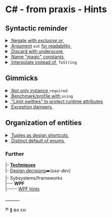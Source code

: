 # C# - from praxis - Hints

## Syntactic reminder

<details>
<summary><ins>&nbsp;Negate with <i>exclusive or</i>&nbsp;</ins></summary>
&nbsp;

```diff csharp
-      isLoading = !isLoading // open for typos with other var
+      isLoading ^= true; // explicit inversion
+      isLoading = !offLoading // explicitly other var
```

```diff csharp
// Invert a longish chained property in legacy API:
-    Controller_A.CPU2.Circuits.TriggerY1.Input.S_plus = !Controller_A.CPU2.Circuits.TriggerV1.Input.S_plus;
// Have you noticed a typo (done on purpose), which can still designate a valid property
+    Controller_A.CPU2.Circuits.TriggerY1.Input.S_plus ^= true; // terser and "typo"-safe 
```

</details>

<details>
<summary><ins>&nbsp;Argument</ins> <code>out</code> <ins>for readability&nbsp;</ins></summary>
&nbsp;

```csharp
if (!PauseOver(out var remaining))
   _worker.Sleep(remaining);
```

Exception dampers (see in _Gimmicks_ below) can also use `out`.

</details>

<details>
<summary><ins>&nbsp;Discard with underscore&nbsp;</ins></summary>
&nbsp;

```csharp
 // Remove visual noise of nominal arguments
  void OnMouseMove(object _, EventArgs __) { MyApp.Unfreeze(); };
// explicitly tells that signature parameters aren't used
```

 ```csharp
 // to point that return value isn't required or a method/constructor is called for side-effect only
 _ = myShoppingCart.Pay(); // users don't care for the receipt returned 
 _ = new ResourceBlocker(filename); // stub objects (e.g. to invoke and prove constructor logic only) 
```
  
+ But not always the best choice
  
```csharp
// null guard with *null-coalescing* ...
_ = myOrder?? throw new ArgumentNullException(nameof(myOrder)); 
// ... has a readable and shorter way
ArgumentNullException.ThrowIfNull(myOrder);
```
  
+ Not a discard but pleasing

```csharp
const int milesToMars_CloseApproach = 38_600_000;
var rfidTagFilter = 0b_0111_1100_0100_0011;
```

</details>

<details>
<summary><ins>&nbsp;Name "magic" constants&nbsp;</ins></summary>
&nbsp;

Making a "magic value" to constants or predefined values doesn't clean the code unless named good.   
  
```diff csharp
-     legacySystem.ModuleD1.Abracadabra = true; // specifies that text input is treated as case-sensitive
+     const bool InputIsCaseSensitive = true;
+     legacySystem.ModuleD1.Abracadabra = InputIsCaseSensitive;
```
```diff csharp
-     const int popupDuration = 3200;
-     Info(shortMessage).Popup(popupDuration); 
+     Info(shortMessage).Popup(Ux.MinToNoticePrompt.Milliseconds);
```
</details>

<details>
<summary><ins>&nbsp;Interpolate instead of&nbsp;</ins>&nbsp;<code>ToString</code></summary>
&nbsp;

```diff csharp
-    throw new ArgumentException(state.ToString());
// shorter and the message can be easily decorated with text
+    throw new ArgumentException($"{state}")); 
```

</details>

## Gimmicks

<details>
<summary><ins>&nbsp;Not only instance&nbsp;</ins><code>required</code></summary>
&nbsp;

A `required` marker is essential but requires immediate instantiation, impossible in many scenarios (e.g. _builder_, lazy, on demand).

Leaving the default value for non-nullable values is bug-friendly, and nullable isn't much better.

[Clay in use-dev](https://github.com/Kyriosity/use-dev/blob/main/src/TuttiFrutti/AbcChrono/Models/Hap.cs) shows a custom workaround.
```csharp
 UnixYear => _unixYear ?? NotSet.Throw(UnixYear);
```
</details>

<details>
<summary><ins>&nbsp;Benchmark/profile with&nbsp;</ins><code>using</code></summary>
&nbsp;

```csharp
using (var benchmark = new Benchmark()) {
    // benchmarked flow here
}

class Benchmark : IDisposable
{
   string _caller;

   public Benchmark([CallerMemberName] string caller = "<undefined>") {
      _caller = caller;
      // Start logging/profiling
   }    

   public void Dispose() {
      // stop logging/profiling
   }
}
```
</details>

<details>
<summary><ins>&nbsp;"Limit swithes" to protect runtime attributes</code></summary>
&nbsp;

Inline attributes as 
[`CallerMemberName`](https://learn.microsoft.com/dotnet/api/system.runtime.compilerservices.callermembernameattribute) or 
[`CallerArgumentExpression`](https://learn.microsoft.com/dotnet/api/system.runtime.compilerservices.callerargumentexpressionattribute) 
set value in runtime but you can't rely on them since the caller may accidentally overwrite the values (that tastes like a flaw). 

```csharp

class Bio {
    static string Of(string firstName, string lastName, [CallerMemberName] string caller = "") {
        stats.Log(caller);
        /// ... further logic and return
    }
}

_ = Bio.Of("Paul", "Erdos"); 
_ = Bio.Of("Carl", "Freidrich", "Gauss"); // ERROR !

```

Instead of the discussion, I'd better propose an imperfect workaround in this [Extensions test](https://github.com/Kyriosity/use-dev/blob/main/src/TuttiFrutti/ExtensionsTests/Exceptions/99&#41;MiscDemos.cs).

</details>

<details>
<summary>
   <ins>&nbsp;Exception dampers&nbsp;</ins>
</summary>
&nbsp;

It's legal to write `throw` in any C# method, but there may be motives to delegate exceptions up:

* Other concurrent methods (not only parallel) may throw and better the caller accumulates and weights exceptions without heavy `catch` for each.
* You'd like to explicitly tell code readers what a method may throw (akin to signature in Java).
* Method unconditionally does throw and any return value (also `void`) deceives.

```csharp

ArgumentException BlockHack(params string[] args);
void Interpolate(PixelArea area, out ResourceException? exception);
bool TryParse(string raw, out ThisProjectException? exception); 
bool TryParse(string raw, out FormatException? exception, out ThisProjectException? exception); 
```

</details>

## Organization of entities

<details>
<summary><ins>&nbsp;Tuples as design shortcuts&nbsp;</ins></summary>
&nbsp;

Piles of interfaces, classes, and structs for every single trifle may obscure the contours of OOD, and their maintenance distracts from design. Then sparsely applied _named tuples_ are a rational compromise.

```csharp
...
(int width, int depth, int height, DateTime availableFrom) FindMinPackageBox(Product[] products);
...
if (storehouse.FindMinPackage(goods).availableFrom < DateTime.Today.AddDays(3)) {
    goods.PremiumSupply = true;
... 
```

Further use is to streamline assignments:

```diff
// Given a chess game log ...
 chessGame.Move = "c5";
// .. you'd like to annotate moves
- chessGame.Move.Code = "c5";
- chessGame.Move.Comment = "Sicilian Defence";
- chessGame.Move.Timestamp = DateTime.Now; 
+ chessGame.Move = ("c5", "Sicilian Defence", DateTime.Now);
```

Unrestricted tuples, named or not, will be great helpers for prototyping code contracts until they solidify into interfaces and definitions. And with C#12 you can define tuples in namespaces (in global using too):

```csharp
using Book = (string title, short year, (string Name, string Surname) author);
```

</details>

<details>
<summary><ins>&nbsp;Distinct default of enums&nbsp;</ins></summary>
&nbsp;

Reserve, when appropriate, _none_, _undefined_ or _unknown_ as zero-value to prevent unexpected default assignment and consequent bugs.
```csharp
enum FundamentalStatesOfMatter
{
    Unknown, // implicitly = 0,
    Solid, // won't be assigned by default, e.g. to a motor coolant
    Liquid,
    Gas,
    Plasma
}
```

</details>

### Further

|- [**Techniques**](cs-techniques.md)\
|- [Design decisions](https://github.com/Kyriosity/use-dev/tree/main/README+/decisions)➡️(_use-dev_)\
|- Sybsystems/frameworks\
|--- **WPF**\
|----- [WPF hints](wpf/README+/wpf-hints.md)

\_______

🔚 <sub>🎼 ©️# XXI</sub>
